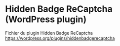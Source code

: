 # Hidden Badge ReCaptcha (WordPress plugin)

Fichier du plugin Hidden Badge ReCaptcha
https://wordpress.org/plugins/hiddenbadgerecaptcha